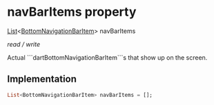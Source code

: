 


# navBarItems property







[List](https://api.flutter.dev/flutter/dart-core/List-class.html)&lt;[BottomNavigationBarItem](https://api.flutter.dev/flutter/widgets/BottomNavigationBarItem-class.html)> navBarItems
  
_<span class="feature">read / write</span>_



<p>Actual ```dartBottomNavigationBarItem```s that show up on the screen.</p>



## Implementation

```dart
List<BottomNavigationBarItem> navBarItems = [];
```







